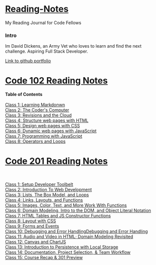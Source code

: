# <ins>Reading-Notes</ins>

My Reading Journal for Code Fellows

### **Intro**

Im David Dickens, an Army Vet who loves to learn and find the next challenge. Aspiring Full Stack Developer.

[Link to github portfolio](https://github.com/DavidDickens)

# <ins> Code 102 Reading Notes</ins>  

**Table of Contents**  
<br>
    [Class 1: Learning Markdonwn](102/class1.md)  
    [Class 2: The Coder's Computer](102/class2.md)  
    [Class 3: Revisions and the Cloud](102/class3.md)  
    [Class 4: Structure web pages with HTML](102/class4.md)  
    [Class 5: Design web pages with CSS](102/class5.md)  
    [Class 6: Dynamic web pages with JavaScript](102/class6.md)  
    [Class 7: Programming with JavaScript](102/class7.md)  
    [Class 8: Operators and Loops](102/class8.md)  

# <ins> Code 201 Reading Notes</ins>

<br>

   [Class 1: Setup Developer Toolbelt](201/class1.md)  
   [Class 2: Introduction To Web Development](201/class2.md)  
   [Class 3: Lists, The Box Model, and Loops](201/class3.md)  
   [Class 4: Links, Layouts, and Functions](201/class4.md)  
   [Class 5: Images, Color, Text, and More Work With Functions](201/class5.md)  
   [Class 6: Domain Modeling, Intro to the DOM, and Object Literal Notation](201/class6.md)  
   [Class 7: HTML Tables and JS Constructor Functions](201/class7.md)  
   [Class 8: Layout with CSS](201/class8.md)  
   [Class 9: Forms and Events](201/class9.md)  
   [Class 10: Debugging and Error HandlingDebugging and Error Handling](201/class10.md)  
   [Class 11: Audio and Video in HTML; Domain Modeling Revisited](201/class11.md)  
   [Class 12: Canvas and ChartJS](201/class12.md)  
   [Class 13: Introduction to Persistence with Local Storage](201/class13.md)  
   [Class 14: Documentation, Project Selection, & Team Workflow](201/class14.md)  
   [Class 15: Course Recap & 301 Preview](201/class15.md)  